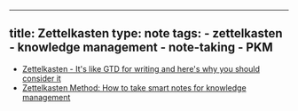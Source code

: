 ---
title: Zettelkasten
type: note
tags:
    - zettelkasten
    - knowledge management
    - note-taking
    - PKM
---- 

- [Zettelkasten - It's like GTD for writing and here's why you should consider it](https://writingcooperative.com/zettelkasten-its-like-gtd-for-writing-and-here-s-why-you-should-consider-it-7dddf02be394)
- [Zettelkasten Method: How to take smart notes for knowledge management](https://leananki.com/zettelkasten-method-smart-notes/)
